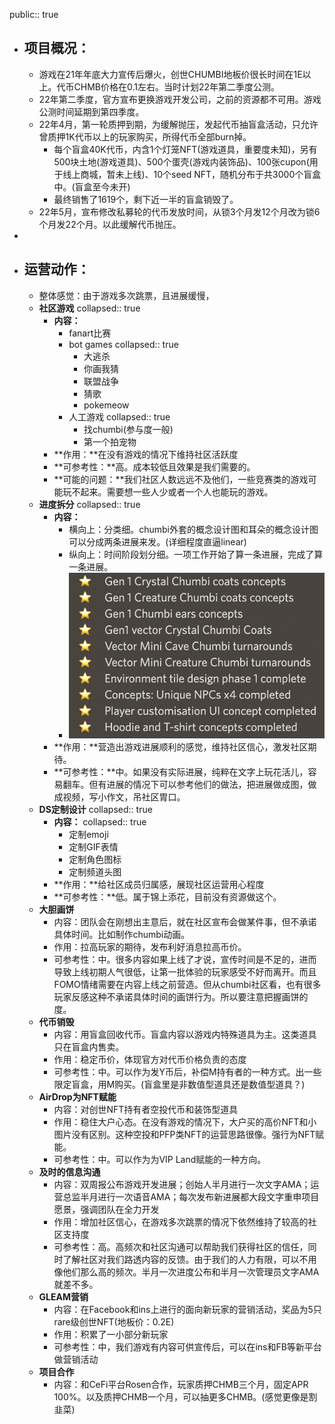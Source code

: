 public:: true

- ## 项目概况：
	- 游戏在21年年底大力宣传后爆火，创世CHUMBI地板价很长时间在1E以上。代币CHMB价格在0.1左右。当时计划22年第二季度公测。
	- 22年第二季度，官方宣布更换游戏开发公司，之前的资源都不可用。游戏公测时间延期到第四季度。
	- 22年4月，第一轮质押到期，为缓解抛压，发起代币抽盲盒活动，只允许曾质押1K代币以上的玩家购买，所得代币全部burn掉。
		- 每个盲盒40K代币，内含1个灯笼NFT(游戏道具，重要度未知)，另有500块土地(游戏道具)、500个蛋壳(游戏内装饰品)、100张cupon(用于线上商城，暂未上线)、10个seed NFT，随机分布于共3000个盲盒中。(盲盒至今未开)
		- 最终销售了1619个，剩下近一半的盲盒销毁了。
	- 22年5月，宣布修改私募轮的代币发放时间，从锁3个月发12个月改为锁6个月发22个月。以此缓解代币抛压。
-
- ## 运营动作：
	- 整体感觉：由于游戏多次跳票，且进展缓慢，
	- **社区游戏**
	  collapsed:: true
		- **内容：**
			- fanart比赛
			- bot games
			  collapsed:: true
				- 大逃杀
				- 你画我猜
				- 联盟战争
				- 猜歌
				- pokemeow
			- 人工游戏
			  collapsed:: true
				- 找chumbi(参与度一般)
				- 第一个拍宠物
		- **作用：**在没有游戏的情况下维持社区活跃度
		- **可参考性：**高。成本较低且效果是我们需要的。
		- **可能的问题：**我们社区人数远远不及他们，一些竞赛类的游戏可能玩不起来。需要想一些人少或者一个人也能玩的游戏。
	- **进度拆分**
	  collapsed:: true
		- **内容：**
			- 横向上：分类细。chumbi外套的概念设计图和耳朵的概念设计图可以分成两条进展来发。(详细程度直逼linear)
			- 纵向上：时间阶段划分细。一项工作开始了算一条进展，完成了算一条进展。
			- ![截屏2022-06-28 下午2.37.51.png](../assets/截屏2022-06-28_下午2.37.51_1656398274024_0.png)
		- **作用：**营造出游戏进展顺利的感觉，维持社区信心，激发社区期待。
		- **可参考性：**中。如果没有实际进展，纯粹在文字上玩花活儿，容易翻车。但有进展的情况下可以参考他们的做法，把进展做成图，做成视频，写小作文，吊社区胃口。
	- **DS定制设计**
	  collapsed:: true
		- **内容：**
		  collapsed:: true
			- 定制emoji
			- 定制GIF表情
			- 定制角色图标
			- 定制频道头图
		- **作用：**给社区成员归属感，展现社区运营用心程度
		- **可参考性：**低。属于锦上添花，目前没有资源做这个。
	- **大胆画饼**
		- 内容：团队会在刚想出主意后，就在社区宣布会做某件事，但不承诺具体时间。比如制作chumbi动画。
		- 作用：拉高玩家的期待，发布利好消息拉高币价。
		- 可参考性：中。很多内容如果上线了才说，宣传时间是不足的，进而导致上线初期人气很低，让第一批体验的玩家感受不好而离开。而且FOMO情绪需要在内容上线之前营造。但从chumbi社区看，也有很多玩家反感这种不承诺具体时间的画饼行为。所以要注意把握画饼的度。
	- **代币销毁**
		- 内容：用盲盒回收代币。盲盒内容以游戏内特殊道具为主。这类道具只在盲盒内售卖。
		- 作用：稳定币价，体现官方对代币价格负责的态度
		- 可参考性：中。可以作为发Y币后，补偿M持有者的一种方式。出一些限定盲盒，用M购买。(盲盒里是非数值型道具还是数值型道具？)
	- **AirDrop为NFT赋能**
		- 内容：对创世NFT持有者空投代币和装饰型道具
		- 作用：稳住大户心态。在没有游戏的情况下，大户买的高价NFT和小图片没有区别。这种空投和PFP类NFT的运营思路很像。强行为NFT赋能。
		- 可参考性：中。可以作为为VIP Land赋能的一种方向。
	- **及时的信息沟通**
		- 内容：双周报公布游戏开发进展；创始人半月进行一次文字AMA；运营总监半月进行一次语音AMA；每次发布新进展都大段文字重申项目愿景，强调团队在全力开发
		- 作用：增加社区信心，在游戏多次跳票的情况下依然维持了较高的社区支持度
		- 可参考性：高。高频次和社区沟通可以帮助我们获得社区的信任，同时了解社区对我们路透内容的反馈。由于我们的人力有限，可以不用像他们那么高的频次。半月一次进度公布和半月一次管理员文字AMA就差不多。
	- **GLEAM营销**
		- 内容：在Facebook和ins上进行的面向新玩家的营销活动，奖品为5只rare级创世NFT(地板价：0.2E)
		- 作用：积累了一小部分新玩家
		- 可参考性：中，我们游戏有内容可供宣传后，可以在ins和FB等新平台做营销活动
	- **项目合作**
		- 内容：和CeFi平台Rosen合作，玩家质押CHMB三个月，固定APR 100%。以及质押CHMB一个月，可以抽更多CHMB。(感觉更像是割韭菜)